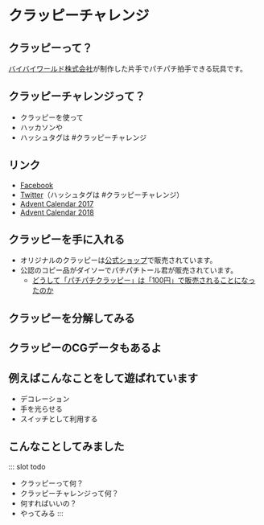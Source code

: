 # クラッピーチャレンジ

## クラッピーって？

[バイバイワールド株式会社](https://www.byebyeworld.co.jp/)が制作した片手でパチパチ拍手できる玩具です。

## クラッピーチャレンジって？

+ クラッピーを使って
+ ハッカソンや
+ ハッシュタグは #クラッピーチャレンジ

## リンク

+ [Facebook](https://www.facebook.com/clappychal/)
+ [Twitter](https://twitter.com/hashtag/%E3%82%AF%E3%83%A9%E3%83%83%E3%83%94%E3%83%BC%E3%83%81%E3%83%A3%E3%83%AC%E3%83%B3%E3%82%B8)（ハッシュタグは #クラッピーチャレンジ）
+ [Advent Calendar 2017](https://adventar.org/calendars/2073)
+ [Advent Calendar 2018](https://adventar.org/calendars/3029)

## クラッピーを手に入れる

+ オリジナルのクラッピーは[公式ショップ](https://byebyeworld.theshop.jp/)で販売されています。
+ 公認のコピー品がダイソーでパチパチトール君が販売されています。
    + [どうして「パチパチクラッピー」は「100円」で販売されることになったのか](http://blog.byebyeworld.co.jp/?p=138)

## クラッピーを分解してみる

## クラッピーのCGデータもあるよ

## 例えばこんなことをして遊ばれています

+ デコレーション
+ 手を光らせる
+ スイッチとして利用する

## こんなことしてみました



::: slot todo
+ クラッピーって何？
+ クラッピーチャレンジって何？
+ 何すればいいの？
+ やってみる
:::
